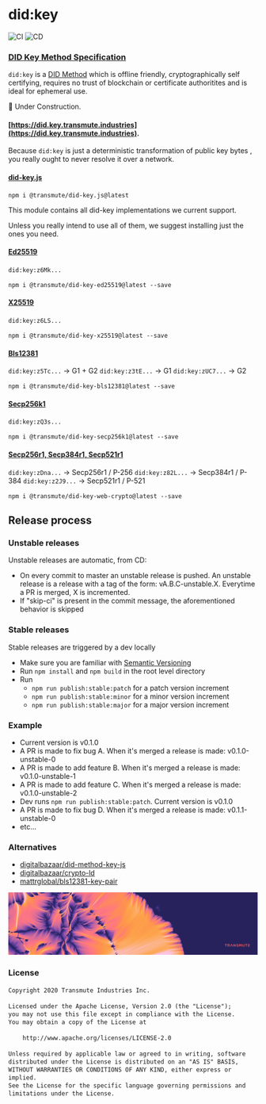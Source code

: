 # did:key

![CI](https://github.com/transmute-industries/did-key.js/workflows/CI/badge.svg) ![CD](https://github.com/transmute-industries/did-key.js/workflows/CD/badge.svg)

### [DID Key Method Specification](https://github.com/w3c-ccg/did-method-key)

`did:key` is a [DID Method](https://w3c.github.io/did-core/) which is offline friendly, cryptographically self certifying, requires no trust of blockchain or certificate authoritites and is ideal for ephemeral use.

🚧 Under Construction.

#### [https://did.key.transmute.industries](https://did.key.transmute.industries).

Because `did:key` is just a deterministic transformation of public key bytes
, you really ought to never resolve it over a network.

#### [did-key.js](./packages/did-key.js)

```
npm i @transmute/did-key.js@latest
```

This module contains all did-key implementations we current support.

Unless you really intend to use all of them, we suggest installing just the ones you need.

#### [Ed25519](./packages/did-key-ed25519)

`did:key:z6Mk...`

```
npm i @transmute/did-key-ed25519@latest --save
```

#### [X25519](./packages/did-key-x25519)

`did:key:z6LS...`

```
npm i @transmute/did-key-x25519@latest --save
```

#### [Bls12381](./packages/did-key-bls12381)

`did:key:z5Tc...` -> G1 + G2
`did:key:z3tE...` -> G1
`did:key:zUC7...` -> G2

```
npm i @transmute/did-key-bls12381@latest --save
```

#### [Secp256k1](./packages/did-key-secp256k1)

`did:key:zQ3s...`

```
npm i @transmute/did-key-secp256k1@latest --save
```

#### [Secp256r1, Secp384r1, Secp521r1](./packages/did-key-web-crypto)

`did:key:zDna...` -> Secp256r1 / P-256
`did:key:z82L...` -> Secp384r1 / P-384
`did:key:z2J9...` -> Secp521r1 / P-521

```
npm i @transmute/did-key-web-crypto@latest --save
```

## Release process

### Unstable releases

Unstable releases are automatic, from CD:

- On every commit to master an unstable release is pushed. An unstable release is a release with a tag of the form: vA.B.C-unstable.X. Everytime a PR is merged, X is incremented.
- If "skip-ci" is present in the commit message, the aforementioned behavior is skipped

### Stable releases

Stable releases are triggered by a dev locally

- Make sure you are familiar with [Semantic Versioning](https://semver.org/)
- Run `npm install` and `npm build` in the root level directory
- Run
  - `npm run publish:stable:patch` for a patch version increment
  - `npm run publish:stable:minor` for a minor version increment
  - `npm run publish:stable:major` for a major version increment

### Example

- Current version is v0.1.0
- A PR is made to fix bug A. When it's merged a release is made: v0.1.0-unstable-0
- A PR is made to add feature B. When it's merged a release is made: v0.1.0-unstable-1
- A PR is made to add feature C. When it's merged a release is made: v0.1.0-unstable-2
- Dev runs `npm run publish:stable:patch`. Current version is v0.1.0
- A PR is made to fix bug D. When it's merged a release is made: v0.1.1-unstable-0
- etc...

### Alternatives

- [digitalbazaar/did-method-key-js](https://github.com/digitalbazaar/did-method-key-js)
- [digitalbazaar/crypto-ld](https://github.com/digitalbazaar/crypto-ld)
- [mattrglobal/bls12381-key-pair](https://github.com/mattrglobal/bls12381-key-pair)

<p align="center">
  <img src="./transmute-banner.png"/>
</p>

### License

```
Copyright 2020 Transmute Industries Inc.

Licensed under the Apache License, Version 2.0 (the "License");
you may not use this file except in compliance with the License.
You may obtain a copy of the License at

    http://www.apache.org/licenses/LICENSE-2.0

Unless required by applicable law or agreed to in writing, software
distributed under the License is distributed on an "AS IS" BASIS,
WITHOUT WARRANTIES OR CONDITIONS OF ANY KIND, either express or implied.
See the License for the specific language governing permissions and
limitations under the License.
```

